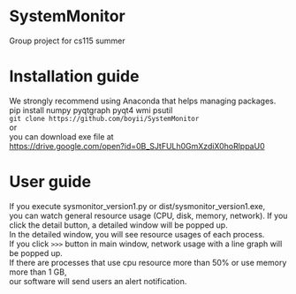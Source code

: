 # SystemMonitor
Group project for cs115 summer

# Installation guide  
We strongly recommend using Anaconda that helps managing packages.  
pip install numpy pyqtgraph pyqt4 wmi psutil  
`git clone https://github.com/boyii/SystemMonitor`  
or  
you can download exe file at  
https://drive.google.com/open?id=0B_SJtFULh0GmXzdiX0hoRlppaU0  

# User guide  
If you execute sysmonitor_version1.py or dist/sysmonitor_version1.exe,  
you can watch general resource usage (CPU, disk, memory, network).
If you click the detail button, a detailed window will be popped up.  
In the detailed window, you will see resource usages of each process.  
If you click `>>>` button in main window, network usage with a line graph will be popped up.  
If there are processes that use cpu resource more than 50% or use memory more than 1 GB,  
our software will send users an alert notification.
